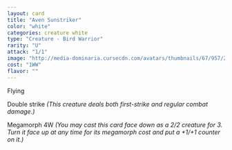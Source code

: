```yaml
---
layout: card
title: "Aven Sunstriker"
color: "white"
categories: creature white
type: "Creature - Bird Warrior"
rarity: "U"
attack: "1/1"
image: "http://media-dominaria.cursecdn.com/avatars/thumbnails/67/957/200/283/635610605772831079.png"
cost: "1WW"
flavor: ""
---
```


Flying

Double strike <em>(This creature deals both first-strike and regular combat damage.)</em>

Megamorph <span class="tip mana-icon mana-colorless-04" title="4 Colorless Mana">4</span><span class="tip mana-icon mana-white" title="1 White Mana">W</span> <em>(You may cast this card face down as a 2/2 creature for <span class="tip mana-icon mana-colorless-03" title="3 Colorless Mana">3</span>. Turn it face up at any time for its megamorph cost and put a +1/+1 counter on it.)</em>
